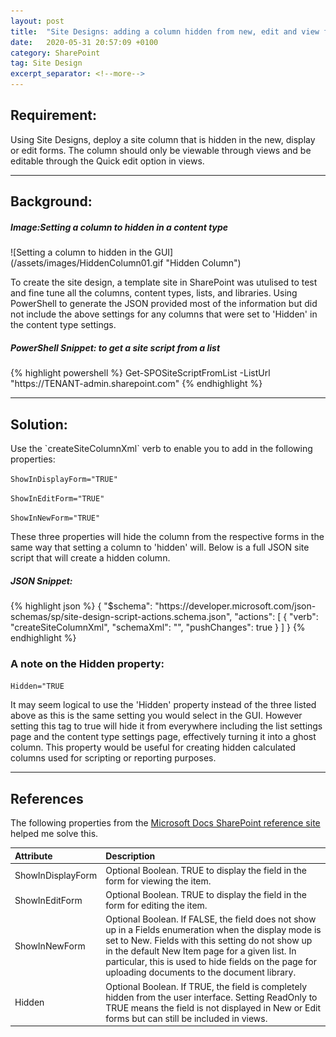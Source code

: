```yaml
---
layout: post
title:  "Site Designs: adding a column hidden from new, edit and view forms"
date:   2020-05-31 20:57:09 +0100
category: SharePoint
tag: Site Design
excerpt_separator: <!--more-->
---
```

<H2>Requirement:</H2>
<p>Using Site Designs, deploy a site column that is hidden in the new, display or edit forms. The column should only be viewable through views and be editable through the Quick edit option in views.</p>
<!--more-->

<hr>

<H2>Background:</H2>
<H5>Image:Setting a column to hidden in a content type</H5>
![Setting a column to hidden in the GUI](/assets/images/HiddenColumn01.gif "Hidden Column")


<p>To create the site design, a template site in SharePoint was utulised to test and fine tune all the columns, content types, lists, and libraries. Using PowerShell to generate the JSON provided most of the information but did not include the above settings for any columns that were set to 'Hidden' in the content type settings.</p>

<H5>PowerShell Snippet: to get a site script from a list</H5>
{% highlight powershell %}
Get-SPOSiteScriptFromList -ListUrl "https://TENANT-admin.sharepoint.com"
{% endhighlight %}

<hr>

<H2>Solution:</H2>
<p>Use the `createSiteColumnXml` verb to enable you to add in the following properties:</p>

`ShowInDisplayForm="TRUE"`

`ShowInEditForm="TRUE"`

`ShowInNewForm="TRUE"`

<p>These three properties will hide the column from the respective forms in the same way that setting a column to 'hidden' will. Below is a full JSON site script that will create a hidden column.</p>

<H5>JSON Snippet:</H5>
{% highlight json %}
{
    "$schema": "https://developer.microsoft.com/json-schemas/sp/site-design-script-actions.schema.json",
    "actions": [
      {
        "verb": "createSiteColumnXml",
        "schemaXml": "<Field Type=\"Text\" Name=\"siteColumnHiddenText\" DisplayName=\"Hidden Text\" ID=\"{162cfd59-21f1-4154-81ef-04b4d554a326}\" Required=\"FALSE\" StaticName=\"siteColumnHiddenText\" Group=\"My Custom\" EnforceUniqueValues=\"FALSE\" Customization=\"\" ShowInDisplayForm=\"FALSE\" ShowInEditForm=\"FALSE\" ShowInNewForm=\"FALSE\" />",
        "pushChanges": true
      }
    ]
  }
{% endhighlight %}

<H3>A note on the Hidden property:</H3>

`Hidden="TRUE`

<p>It may seem logical to use the 'Hidden' property instead of the three listed above as this is the same setting you would select in the GUI. However setting this tag to true will hide it from everywhere including the list settings page and the content type settings page, effectively turning it into a ghost column. This property would be useful for creating hidden calculated columns used for scripting or reporting purposes.</p>

<hr>

<H2>References</H2>

The following properties from the [Microsoft Docs SharePoint reference site][field-element] helped me solve this.

| Attribute  | Description  |
|:---|:---|
| ShowInDisplayForm  | Optional Boolean. TRUE to display the field in the form for viewing the item.  |
| ShowInEditForm  | Optional Boolean. TRUE to display the field in the form for editing the item.  |
| ShowInNewForm  | Optional Boolean. If FALSE, the field does not show up in a Fields enumeration when the display mode is set to New. Fields with this setting do not show up in the default New Item page for a given list. In particular, this is used to hide fields on the page for uploading documents to the document library.  |
| Hidden  | Optional Boolean. If TRUE, the field is completely hidden from the user interface. Setting ReadOnly to TRUE means the field is not displayed in New or Edit forms but can still be included in views.  |


[field-element]: https://docs.microsoft.com/en-gb/sharepoint/dev/schema/field-element-field